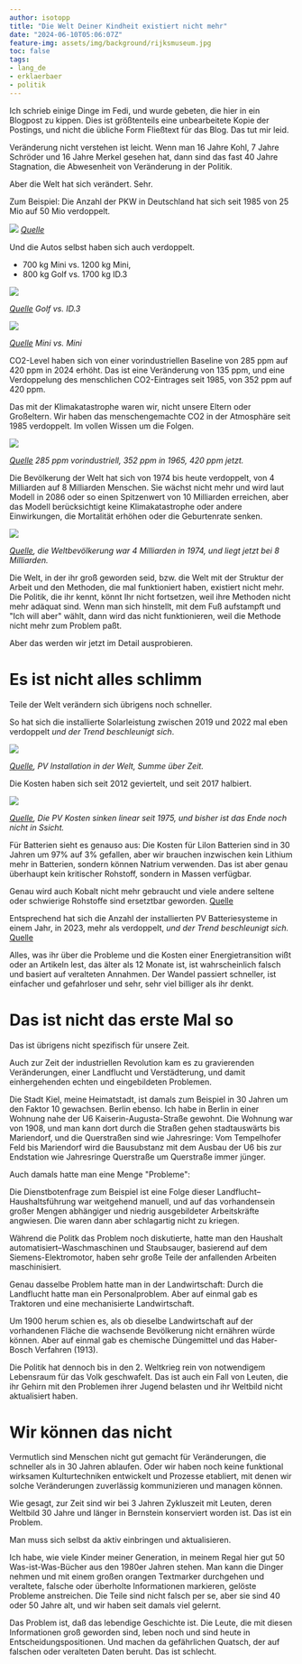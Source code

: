 ```yaml
---
author: isotopp
title: "Die Welt Deiner Kindheit existiert nicht mehr"
date: "2024-06-10T05:06:07Z"
feature-img: assets/img/background/rijksmuseum.jpg
toc: false
tags:
- lang_de
- erklaerbaer
- politik
---
```


Ich schrieb einige Dinge im Fedi, und wurde gebeten, die hier in ein Blogpost zu kippen.
Dies ist größtenteils eine unbearbeitete Kopie der Postings, und nicht die übliche Form Fließtext für das Blog.
Das tut mir leid.

Veränderung nicht verstehen ist leicht.
Wenn man 16 Jahre Kohl, 7 Jahre Schröder und 16 Jahre Merkel gesehen hat, dann sind das fast 40 Jahre Stagnation,
die Abwesenheit von Veränderung in der Politik.

Aber die Welt hat sich verändert. Sehr.

Zum Beispiel:
Die Anzahl der PKW in Deutschland hat sich seit 1985 von 25 Mio auf 50 Mio verdoppelt.

[![](/uploads/2024/06/welt-01.png)](https://de.statista.com/statistik/daten/studie/12131/umfrage/pkw-bestand-in-deutschland/)
*[Quelle](https://de.statista.com/statistik/daten/studie/12131/umfrage/pkw-bestand-in-deutschland/)*

Und die Autos selbst haben sich auch verdoppelt.
- 700 kg Mini vs. 1200 kg Mini,
- 800 kg Golf vs. 1700 kg ID.3

[![](/uploads/2024/06/welt-02.png)](https://www.carsized.com/en/cars/compare/volkswagen-golf-1983-5-door-hatchback-vs-volkswagen-id3-2019-5-door-hatchback/rear/)

*[Quelle](https://www.carsized.com/en/cars/compare/volkswagen-golf-1983-5-door-hatchback-vs-volkswagen-id3-2019-5-door-hatchback/rear/) Golf vs. ID.3*

[![](/uploads/2024/06/welt-03.png)](https://www.carsized.com/en/cars/compare/mini-cooper-1990-3-door-hatchback-vs-mini-cooper-2013-3-door-hatchback/rear/)

*[Quelle](https://www.carsized.com/en/cars/compare/mini-cooper-1990-3-door-hatchback-vs-mini-cooper-2013-3-door-hatchback/rear/) Mini vs. Mini*


CO2-Level haben sich von einer vorindustriellen Baseline von 285 ppm auf 420 ppm in 2024 erhöht.
Das ist eine Veränderung von 135 ppm, und eine Verdoppelung des menschlichen CO2-Eintrages seit 1985,
von 352 ppm auf 420 ppm.

Das mit der Klimakatastrophe waren wir, nicht unsere Eltern oder Großeltern.
Wir haben das menschengemachte CO2 in der Atmosphäre seit 1985 verdoppelt.
Im vollen Wissen um die Folgen.

[![](/uploads/2024/06/welt-04.png)](https://ourworldindata.org/grapher/co2-long-term-concentration?time=1800..latest)

*[Quelle](https://ourworldindata.org/grapher/co2-long-term-concentration?time=1800..latest) 285 ppm vorindustriell, 
352 ppm in 1965, 420 ppm jetzt.*

Die Bevölkerung der Welt hat sich von 1974 bis heute verdoppelt,
von 4 Milliarden auf 8 Milliarden Menschen.
Sie wächst nicht mehr und wird laut Modell in 2086 oder so einen Spitzenwert von 10 Milliarden erreichen,
aber das Modell berücksichtigt keine Klimakatastrophe oder andere Einwirkungen, 
die Mortalität erhöhen oder die Geburtenrate senken.

[![](/uploads/2024/06/welt-05.png)](https://ourworldindata.org/grapher/population?time=1800..latest&country=~OWID_WRL)

*[Quelle](https://ourworldindata.org/grapher/population?time=1800..latest&country=~OWID_WRL), 
die Weltbevölkerung war 4 Milliarden in 1974, und liegt jetzt bei 8 Milliarden.*

Die Welt, in der ihr groß geworden seid, bzw. die Welt mit der Struktur der Arbeit und den Methoden, 
die mal funktioniert haben, existiert nicht mehr.
Die Politik, die ihr kennt, könnt Ihr nicht fortsetzen, weil ihre Methoden nicht mehr adäquat sind.
Wenn man sich hinstellt, mit dem Fuß aufstampft und "Ich will aber" wählt, 
dann wird das nicht funktionieren, weil die Methode nicht mehr zum Problem paßt.

Aber das werden wir jetzt im Detail ausprobieren.

# Es ist nicht alles schlimm

Teile der Welt verändern sich übrigens noch schneller.

So hat sich die installierte Solarleistung zwischen 2019 und 2022 mal eben verdoppelt
*und der Trend beschleunigt sich*.

[![](/uploads/2024/06/welt-06.png)](https://ourworldindata.org/grapher/installed-solar-pv-capacity)

*[Quelle](https://ourworldindata.org/grapher/installed-solar-pv-capacity), PV Installation in der Welt, Summe über Zeit.*

Die Kosten haben sich seit 2012 geviertelt, und seit 2017 halbiert.

[![](/uploads/2024/06/welt-07.png)](https://ourworldindata.org/grapher/solar-pv-prices)

*[Quelle](https://ourworldindata.org/grapher/solar-pv-prices), Die PV Kosten sinken linear seit 1975, 
und bisher ist das Ende noch nicht in Ssicht.*

Für Batterien sieht es genauso aus:
Die Kosten für LiIon Batterien sind in 30 Jahren um 97% auf 3% gefallen, 
aber wir brauchen inzwischen kein Lithium mehr in Batterien, sondern können Natrium verwenden.
Das ist aber genau überhaupt kein kritischer Rohstoff, sondern in Massen verfügbar.

Genau wird auch Kobalt nicht mehr gebraucht und viele andere seltene oder schwierige Rohstoffe sind ersetztbar geworden.
[Quelle](https://www.weltderphysik.de/gebiet/technik/nachrichten/2023/energiespeicher-lithium-ionen-batterie-ohne-kobalt/)

Entsprechend hat sich die Anzahl der installierten PV Batteriesysteme in einem Jahr, in 2023, mehr als verdoppelt,
*und der Trend beschleunigt sich.* [Quelle](https://renewablesnow.com/news/germanys-solar-battery-capacity-doubles-in-2023-846621/)

Alles, was ihr über die Probleme und die Kosten einer Energietransition wißt oder an Artikeln lest,
das älter als 12 Monate ist, ist wahrscheinlich falsch und basiert auf veralteten Annahmen.
Der Wandel passiert schneller, ist einfacher und gefahrloser und sehr, sehr viel billiger als ihr denkt.

# Das ist nicht das erste Mal so

Das ist übrigens nicht spezifisch für unsere Zeit.

Auch zur Zeit der industriellen Revolution kam es zu gravierenden Veränderungen, einer Landflucht und Verstädterung,
und damit einhergehenden echten und eingebildeten Problemen.

Die Stadt Kiel, meine Heimatstadt, ist damals zum Beispiel in 30 Jahren um den Faktor 10 gewachsen.
Berlin ebenso. 
Ich habe in Berlin in einer Wohnung nahe der U6 Kaiserin-Augusta-Straße gewohnt. 
Die Wohnung war von 1908, und man kann dort durch die Straßen gehen stadtauswärts bis Mariendorf, 
und die Querstraßen sind wie Jahresringe:
Vom Tempelhofer Feld bis Mariendorf wird die Bausubstanz mit dem Ausbau der U6 
bis zur Endstation wie Jahresringe Querstraße um Querstraße immer jünger.

Auch damals hatte man eine Menge "Probleme":

Die Dienstbotenfrage zum Beispiel ist eine Folge dieser Landflucht–Haushaltsführung war weitgehend manuell, 
und auf das vorhandensein großer Mengen abhängiger und niedrig ausgebildeter Arbeitskräfte angwiesen.
Die waren dann aber schlagartig nicht zu kriegen.

Während die Politk das Problem noch diskutierte, 
hatte man den Haushalt automatisiert–Waschmaschinen und Staubsauger, 
basierend auf dem Siemens-Elektromotor,
haben sehr große Teile der anfallenden Arbeiten maschinisiert.

Genau dasselbe Problem hatte man in der Landwirtschaft: 
Durch die Landflucht hatte man ein Personalproblem.
Aber auf einmal gab es Traktoren und eine mechanisierte Landwirtschaft.

Um 1900 herum schien es,
als ob dieselbe Landwirtschaft auf der vorhandenen Fläche die wachsende Bevölkerung nicht ernähren würde können.
Aber auf einmal gab es chemische Düngemittel und das Haber-Bosch Verfahren (1913).

Die Politik hat dennoch bis in den 2. Weltkrieg rein von notwendigem Lebensraum für das Volk geschwafelt.
Das ist auch ein Fall von Leuten, 
die ihr Gehirn mit den Problemen ihrer Jugend belasten und ihr Weltbild nicht aktualisiert haben.

# Wir können das nicht

Vermutlich sind Menschen nicht gut gemacht für Veränderungen, die schneller als in 30 Jahren ablaufen.
Oder wir haben noch keine funktional wirksamen Kulturtechniken entwickelt und Prozesse etabliert,
mit denen wir solche Veränderungen zuverlässig kommunizieren und managen können.

Wie gesagt, zur Zeit sind wir bei 3 Jahren Zykluszeit mit Leuten, 
deren Weltbild 30 Jahre und länger in Bernstein konserviert worden ist. 
Das ist ein Problem.

Man muss sich selbst da aktiv einbringen und aktualisieren.

Ich habe, wie viele Kinder meiner Generation, 
in meinem Regal hier gut 50 Was-ist-Was-Bücher aus den 1980er Jahren stehen.
Man kann die Dinger nehmen und mit einem großen orangen Textmarker durchgehen und veraltete, 
falsche oder überholte Informationen markieren, gelöste Probleme anstreichen.
Die Teile sind nicht falsch per se, aber sie sind 40 oder 50 Jahre alt, und wir haben seit damals viel gelernt.

Das Problem ist, daß das lebendige Geschichte ist.
Die Leute, die mit diesen Informationen groß geworden sind, leben noch und sind heute in Entscheidungspositionen.
Und machen da gefährlichen Quatsch, der auf falschen oder veralteten Daten beruht.
Das ist schlecht.

